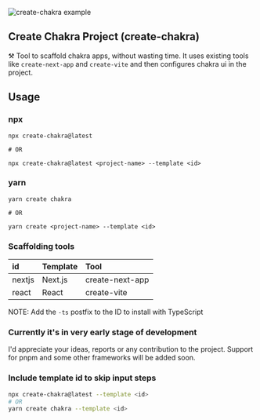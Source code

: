 ![create-chakra example](https://user-images.githubusercontent.com/70624701/183402788-df6573dd-1657-4a06-9481-945b7fb928ed.png)

## Create Chakra Project (create-chakra)
⚒ Tool to scaffold chakra apps, without wasting time. It uses existing tools like `create-next-app` and `create-vite` and then configures chakra ui in the project.

## Usage
### npx
```
npx create-chakra@latest

# OR

npx create-chakra@latest <project-name> --template <id>
```
### yarn
```
yarn create chakra

# OR

yarn create <project-name> --template <id> 
```

### Scaffolding tools

|id        | Template   | Tool            |
|:---------|:-----------|:----------------|
|nextjs    | Next.js    | create-next-app |
|react     | React      | create-vite     |

NOTE: Add the `-ts` postfix to the ID to install with TypeScript

### Currently it's in very early stage of development
I'd appreciate your ideas, reports or any contribution to the project. Support for pnpm and some other frameworks will be added soon.

### Include template id to skip input steps

```bash
npx create-chakra@latest --template <id>
# OR
yarn create chakra --template <id>
```

